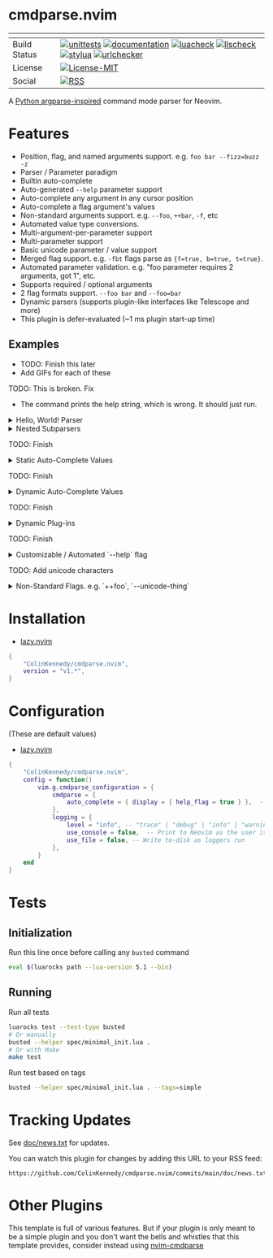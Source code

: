 # cmdparse.nvim

| <!-- -->     | <!-- -->                                                                                                                                                                                                                                                                                                                                                                                                                                                                                                                                                                                                                                                                                                                                                                                                                                                                                                                                                                                                                                                                                                                                                                                                                                                                                                                                                                                                                                                                                                                                                                                                                                                                                                                                              |
|--------------|-------------------------------------------------------------------------------------------------------------------------------------------------------------------------------------------------------------------------------------------------------------------------------------------------------------------------------------------------------------------------------------------------------------------------------------------------------------------------------------------------------------------------------------------------------------------------------------------------------------------------------------------------------------------------------------------------------------------------------------------------------------------------------------------------------------------------------------------------------------------------------------------------------------------------------------------------------------------------------------------------------------------------------------------------------------------------------------------------------------------------------------------------------------------------------------------------------------------------------------------------------------------------------------------------------------------------------------------------------------------------------------------------------------------------------------------------------------------------------------------------------------------------------------------------------------------------------------------------------------------------------------------------------------------------------------------------------------------------------------------------------|
| Build Status | [![unittests](https://img.shields.io/github/actions/workflow/status/ColinKennedy/cmdparse.nvim/test.yml?branch=main&style=for-the-badge&label=Unittests)](https://github.com/ColinKennedy/cmdparse.nvim/actions/workflows/test.yml)  [![documentation](https://img.shields.io/github/actions/workflow/status/ColinKennedy/cmdparse.nvim/documentation.yml?branch=main&style=for-the-badge&label=Documentation)](https://github.com/ColinKennedy/cmdparse.nvim/actions/workflows/documentation.yml)  [![luacheck](https://img.shields.io/github/actions/workflow/status/ColinKennedy/cmdparse.nvim/luacheck.yml?branch=main&style=for-the-badge&label=Luacheck)](https://github.com/ColinKennedy/cmdparse.nvim/actions/workflows/luacheck.yml) [![llscheck](https://img.shields.io/github/actions/workflow/status/ColinKennedy/cmdparse.nvim/llscheck.yml?branch=main&style=for-the-badge&label=llscheck)](https://github.com/ColinKennedy/cmdparse.nvim/actions/workflows/llscheck.yml) [![stylua](https://img.shields.io/github/actions/workflow/status/ColinKennedy/cmdparse.nvim/stylua.yml?branch=main&style=for-the-badge&label=Stylua)](https://github.com/ColinKennedy/cmdparse.nvim/actions/workflows/stylua.yml)  [![urlchecker](https://img.shields.io/github/actions/workflow/status/ColinKennedy/cmdparse.nvim/urlchecker.yml?branch=main&style=for-the-badge&label=URLChecker)](https://github.com/ColinKennedy/cmdparse.nvim/actions/workflows/urlchecker.yml)  |
| License      | [![License-MIT](https://img.shields.io/badge/License-MIT-blue?style=for-the-badge)](https://github.com/ColinKennedy/cmdparse.nvim/blob/main/LICENSE)                                                                                                                                                                                                                                                                                                                                                                                                                                                                                                                                                                                                                                                                                                                                                                                                                                                                                                                                                                                                                                                                                                                                                                                                                                                                                                                                                                                                                                                                                                                                                                            |
| Social       | [![RSS](https://img.shields.io/badge/rss-F88900?style=for-the-badge&logo=rss&logoColor=white)](https://github.com/ColinKennedy/cmdparse.nvim/commits/main/doc/news.txt.atom)                                                                                                                                                                                                                                                                                                                                                                                                                                                                                                                                                                                                                                                                                                                                                                                                                                                                                                                                                                                                                                                                                                                                                                                                                                                                                                                                                                                                                                                                                                                                                    |

A [Python argparse-inspired](https://docs.python.org/3/library/argparse.html)
command mode parser for Neovim.


# Features
- Position, flag, and named arguments support. e.g. `foo bar --fizz=buzz -z`
- Parser / Parameter paradigm
- Builtin auto-complete
- Auto-generated `--help` parameter support
- Auto-complete any argument in any cursor position
- Auto-complete a flag argument's values
- Non-standard arguments support. e.g. `--foo`, `++bar`, `-f`, etc
- Automated value type conversions.
- Multi-argument-per-parameter support
- Multi-parameter support
- Basic unicode parameter / value support
- Merged flag support. e.g. `-fbt` flags parse as `{f=true, b=true, t=true}`.
- Automated parameter validation. e.g. "foo parameter requires 2 arguments, got 1", etc.
- Supports required / optional arguments
- 2 flag formats support. `--foo bar` and `--foo=bar`
- Dynamic parsers (supports plugin-like interfaces like Telescope and more)
- This plugin is defer-evaluated (~1 ms plugin start-up time)


## Examples
- TODO: Finish this later
 - Add GIFs for each of these

TODO: This is broken. Fix
 - The command prints the help string, which is wrong. It should just run.

<details>
<summary>Hello, World! Parser</summary>

```lua
local cmdparse = require("cmdparse")

cmdparse.create_user_command(
    cmdparse.ParameterParser.new({ name = "Test", help = "Hello, World!"})
)
```
Run: `:Test`
</details>

<details>
<summary>Nested Subparsers</summary>

```lua
local cmdparse = require("cmdparse")

local parser = cmdparse.ParameterParser.new({ name = "Test", help = "Nested Subparsers" })
local top_subparsers = parser:add_subparsers({ destination = "commands" })
local view = top_subparsers:add_parser({ name = "view", help = "View some data." })
local view_subparsers = view:add_subparsers({ destination = "view_commands" })

local log = view_subparsers:add_parser({ name = "log" })
log:add_parameter({ name = "path", help = "Open a log path file." })
log:add_parameter({ name = "--relative", action="store_true", help = "A relative log path." })
log:set_execute(function(data)
    print(string.format('Opening "%s" log path.', data.namespace.path))
end)

cmdparse.create_user_command(parser)
```
Run: `:Test view log /some/path.txt`
</details>

TODO: Finish
<details>
<summary>Static Auto-Complete Values</summary>

```lua
```
</details>

TODO: Finish
<details>
<summary>Dynamic Auto-Complete Values</summary>

```lua
```
</details>

TODO: Finish
<details>
<summary>Dynamic Plug-ins</summary>

Subparsers are not static, you can create dynamic subparsers with dynamic names
and dynamic contents if you'd like. This makes `cmdparse.nvim` great for
writing a plugin that supports CLI hooks, like how
[telescope.nvim](https://github.com/nvim-telescope/telescope.nvim) behaves.

```lua
```
</details>

TODO: Finish
<details>
<summary>Customizable / Automated `--help` flag</summary>

```lua
```
</details>

TODO: Add unicode characters
<details>
<summary>Non-Standard Flags. e.g. `++foo`, `--unicode-thing`</summary>

```lua
```
</details>


# Installation
- [lazy.nvim](https://github.com/folke/lazy.nvim)
```lua
{
    "ColinKennedy/cmdparse.nvim",
    version = "v1.*",
}
```


# Configuration
(These are default values)

- [lazy.nvim](https://github.com/folke/lazy.nvim)
```lua
{
    "ColinKennedy/cmdparse.nvim",
    config = function()
        vim.g.cmdparse_configuration = {
            cmdparse = {
                auto_complete = { display = { help_flag = true } },  -- If `false`, don't show the `--help` flag anywhere.
            },
            logging = {
                level = "info", -- "trace" | "debug" | "info" | "warning" | "error" | "fatal"
                use_console = false,  -- Print to Neovim as the user is working
                use_file = false, -- Write to-disk as loggers run
            },
        }
    end
}
```


# Tests
## Initialization
Run this line once before calling any `busted` command

```sh
eval $(luarocks path --lua-version 5.1 --bin)
```


## Running
Run all tests
```sh
luarocks test --test-type busted
# Or manually
busted --helper spec/minimal_init.lua .
# Or with Make
make test
```

Run test based on tags
```sh
busted --helper spec/minimal_init.lua . --tags=simple
```


# Tracking Updates
See [doc/news.txt](doc/news.txt) for updates.

You can watch this plugin for changes by adding this URL to your RSS feed:
```
https://github.com/ColinKennedy/cmdparse.nvim/commits/main/doc/news.txt.atom
```


# Other Plugins
This template is full of various features. But if your plugin is only meant to
be a simple plugin and you don't want the bells and whistles that this template
provides, consider instead using
[nvim-cmdparse](https://github.com/ellisonleao/nvim-plugin-template)
